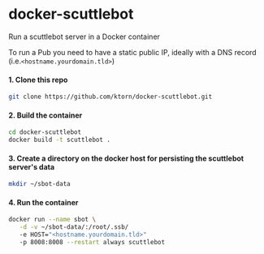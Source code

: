 # docker-scuttlebot
Run a scuttlebot server in a Docker container

To run a Pub you need to have a static public IP, ideally with a DNS record (i.e.`<hostname.yourdomain.tld>`)

#### 1. Clone this repo
```sh
git clone https://github.com/ktorn/docker-scuttlebot.git
```

#### 2. Build the container

```sh
cd docker-scuttlebot
docker build -t scuttlebot .
```

#### 3. Create a directory on the docker host for persisting the scuttlebot server's data
```sh
mkdir ~/sbot-data
```

#### 4. Run the container
```sh
docker run --name sbot \
   -d -v ~/sbot-data/:/root/.ssb/ 
   -e HOST="<hostname.yourdomain.tld>" 
   -p 8008:8008 --restart always scuttlebot
```
